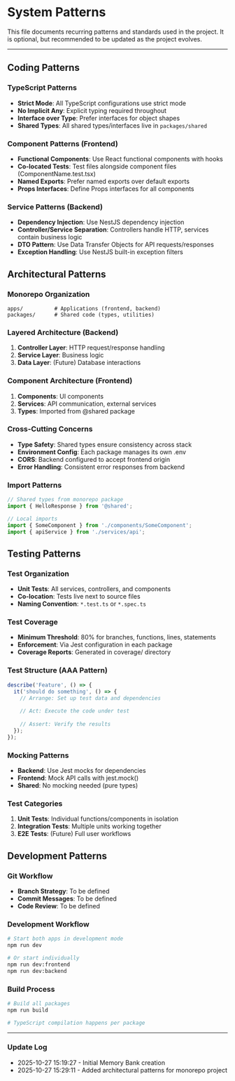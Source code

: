 # System Patterns

This file documents recurring patterns and standards used in the project.
It is optional, but recommended to be updated as the project evolves.

---

## Coding Patterns

### TypeScript Patterns
- **Strict Mode**: All TypeScript configurations use strict mode
- **No Implicit Any**: Explicit typing required throughout
- **Interface over Type**: Prefer interfaces for object shapes
- **Shared Types**: All shared types/interfaces live in `packages/shared`

### Component Patterns (Frontend)
- **Functional Components**: Use React functional components with hooks
- **Co-located Tests**: Test files alongside component files (ComponentName.test.tsx)
- **Named Exports**: Prefer named exports over default exports
- **Props Interfaces**: Define Props interfaces for all components

### Service Patterns (Backend)
- **Dependency Injection**: Use NestJS dependency injection
- **Controller/Service Separation**: Controllers handle HTTP, services contain business logic
- **DTO Pattern**: Use Data Transfer Objects for API requests/responses
- **Exception Handling**: Use NestJS built-in exception filters

## Architectural Patterns

### Monorepo Organization
```
apps/          # Applications (frontend, backend)
packages/      # Shared code (types, utilities)
```

### Layered Architecture (Backend)
1. **Controller Layer**: HTTP request/response handling
2. **Service Layer**: Business logic
3. **Data Layer**: (Future) Database interactions

### Component Architecture (Frontend)
1. **Components**: UI components
2. **Services**: API communication, external services
3. **Types**: Imported from @shared package

### Cross-Cutting Concerns
- **Type Safety**: Shared types ensure consistency across stack
- **Environment Config**: Each package manages its own .env
- **CORS**: Backend configured to accept frontend origin
- **Error Handling**: Consistent error responses from backend

### Import Patterns
```typescript
// Shared types from monorepo package
import { HelloResponse } from '@shared';

// Local imports
import { SomeComponent } from './components/SomeComponent';
import { apiService } from './services/api';
```

## Testing Patterns

### Test Organization
- **Unit Tests**: All services, controllers, and components
- **Co-location**: Tests live next to source files
- **Naming Convention**: `*.test.ts` or `*.spec.ts`

### Test Coverage
- **Minimum Threshold**: 80% for branches, functions, lines, statements
- **Enforcement**: Via Jest configuration in each package
- **Coverage Reports**: Generated in coverage/ directory

### Test Structure (AAA Pattern)
```typescript
describe('Feature', () => {
  it('should do something', () => {
    // Arrange: Set up test data and dependencies
    
    // Act: Execute the code under test
    
    // Assert: Verify the results
  });
});
```

### Mocking Patterns
- **Backend**: Use Jest mocks for dependencies
- **Frontend**: Mock API calls with jest.mock()
- **Shared**: No mocking needed (pure types)

### Test Categories
1. **Unit Tests**: Individual functions/components in isolation
2. **Integration Tests**: Multiple units working together
3. **E2E Tests**: (Future) Full user workflows

## Development Patterns

### Git Workflow
- **Branch Strategy**: To be defined
- **Commit Messages**: To be defined
- **Code Review**: To be defined

### Development Workflow
```bash
# Start both apps in development mode
npm run dev

# Or start individually
npm run dev:frontend
npm run dev:backend
```

### Build Process
```bash
# Build all packages
npm run build

# TypeScript compilation happens per package
```

---

### Update Log
- 2025-10-27 15:19:27 - Initial Memory Bank creation
- 2025-10-27 15:29:11 - Added architectural patterns for monorepo project